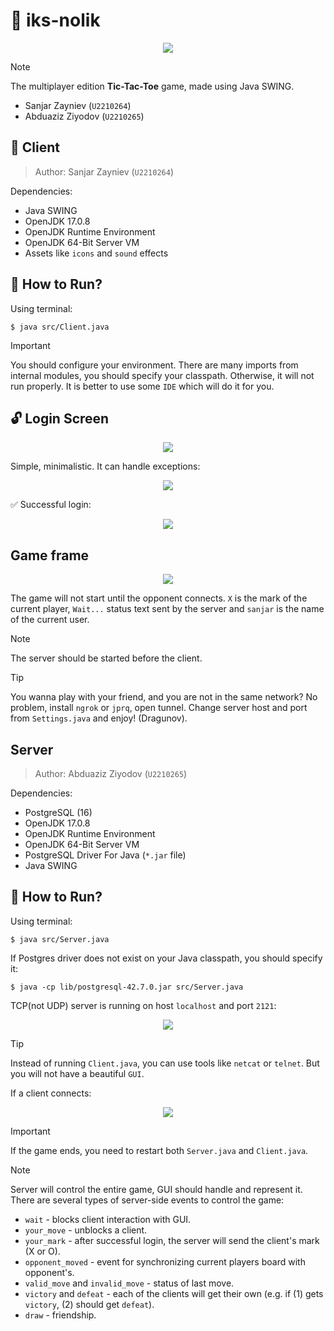 # **🎲 iks-nolik**

<p align="center">
    <img src="./assets/images/game_intro.png">
</p>

> [!NOTE]
> The multiplayer edition **Tic-Tac-Toe** game, made using Java SWING.
>
> - Sanjar Zayniev (`U2210264`)
> - Abduaziz Ziyodov (`U2210265`)

## **💫 Client**

> Author: Sanjar Zayniev (`U2210264`)

Dependencies:

- Java SWING
- OpenJDK 17.0.8
- OpenJDK Runtime Environment
- OpenJDK 64-Bit Server VM
- Assets like `icons` and `sound` effects

## **🚀 How to Run?**

Using terminal:

```shell
$ java src/Client.java
```

> [!IMPORTANT]
> You should configure your environment. There are many imports from internal modules, you should specify your classpath. Otherwise, it will not run properly. It is better to use some `IDE` which will do it for you.

## **🔓 Login Screen**

<p align="center">
    <img src="./assets/images/login-screen.png">
</p>

Simple, minimalistic. It can handle exceptions:

<p align="center">
    <img src="./assets/images/login-page-exception.png">
</p>

✅ Successful login:

<p align="center">
    <img src="./assets/images/login-success.png">
</p>

## **Game frame**

<p align="center">
    <img src="./assets/images/game-frame.png">
</p>

The game will not start until the opponent connects. `X` is the mark of the current player, `Wait...` status text sent by the server and `sanjar` is the name of the current user.

> [!NOTE]
> The server should be started before the client.

> [!TIP]
> You wanna play with your friend, and you are not in the same network? No problem, install `ngrok` or `jprq`, open tunnel. Change server host and port from `Settings.java` and enjoy! (Dragunov).


## **Server**

> Author: Abduaziz Ziyodov (`U2210265`)

Dependencies:

- PostgreSQL (16)
- OpenJDK 17.0.8
- OpenJDK Runtime Environment
- OpenJDK 64-Bit Server VM
- PostgreSQL Driver For Java (`*.jar` file)
- Java SWING

## **🚀 How to Run?**

Using terminal:

```shell
$ java src/Server.java
```

If Postgres driver does not exist on your Java classpath, you should specify it:

```shell
$ java -cp lib/postgresql-42.7.0.jar src/Server.java
```

TCP(not UDP) server is running on host `localhost` and port `2121`:

<p align="center">
    <img src="./assets/images/server_running.png">
</p>

> [!TIP]
> Instead of running `Client.java`, you can use tools like `netcat` or `telnet`. But you will not have a beautiful `GUI`.

If a client connects:

<p align="center">
    <img src="./assets/images/server_client_connected.png">
</p>

> [!IMPORTANT]
> If the game ends, you need to restart both `Server.java` and `Client.java`.

> [!NOTE]
> Server will control the entire game, GUI should handle and represent it. There are several types of server-side events to control the game:
* `wait` - blocks client interaction with GUI.
* `your_move` - unblocks a client.
* `your_mark` - after successful login, the server will send the client's mark (X or O).
* `opponent_moved` - event for synchronizing current players board with opponent's.
* `valid_move` and `invalid_move` - status of last move.
* `victory` and `defeat` - each of the clients will get their own (e.g. if (1) gets `victory`, (2) should get `defeat`).
* `draw` - friendship.
